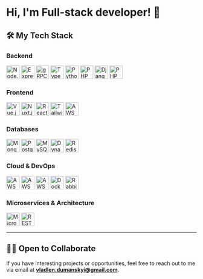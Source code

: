 # Hi, I'm Full-stack developer! 👋

## 🛠 My Tech Stack

### Backend

<p align="left">

  <img height="35" src="https://img.shields.io/badge/Node.js-207f34?style=for-the-badge&logo=node.js&logoColor=white" alt="Node.js" />
  <img height="35" src="https://img.shields.io/badge/Express-0e9c2c?style=for-the-badge&logo=express&logoColor=white" alt="Express" />
  <img height="35" src="https://img.shields.io/badge/gRPC-4285F4?style=for-the-badge&logo=google&logoColor=white" alt="gRPC" />
  <img height="35" src="https://img.shields.io/badge/TypeScript-007ACC?style=for-the-badge&logo=typescript&logoColor=white" alt="TypeScript" />
  <img height="35" src="https://img.shields.io/badge/Python-3776AB?style=for-the-badge&logo=python&logoColor=white" alt="Python" />
  <img height="35" src="https://img.shields.io/badge/PHP-777BB4?style=for-the-badge&logo=php&logoColor=white" alt="PHP" />
  <img height="35" src="https://img.shields.io/badge/Django-092E20?style=for-the-badge&logo=django&logoColor=white" alt="Django" />
  <img height="35" src="https://img.shields.io/badge/PHP-777BB4?style=for-the-badge&logo=php&logoColor=white" alt="PHP" />
</p>

### Frontend
<p align="left">
  <img height="35" src="https://img.shields.io/badge/Vue.js-4FC08D?style=for-the-badge&logo=vue.js&logoColor=white" alt="Vue.js" />
  <img height="35" src="https://img.shields.io/badge/Nuxt.js-00C58E?style=for-the-badge&logo=nuxt.js&logoColor=white" alt="Nuxt.js" />
  <img height="35" src="https://img.shields.io/badge/React-02b2c3?style=for-the-badge&logo=react&logoColor=white" alt="React" />
  <img height="35" src="https://img.shields.io/badge/Tailwind_CSS-10a79f?style=for-the-badge&logo=tailwind-css&logoColor=white" alt="TailwindCSS" />
  <img height="35" src="https://img.shields.io/badge/AWS%20Lambda-FF9900?style=for-the-badge&logo=aws-lambda&logoColor=white" alt="AWS Lambda" />
</p>

### Databases
<p align="left">
  <img height="35" src="https://img.shields.io/badge/MongoDB-47A248?style=for-the-badge&logo=mongodb&logoColor=white" alt="MongoDB" />
  <img height="35" src="https://img.shields.io/badge/PostgreSQL-336791?style=for-the-badge&logo=postgresql&logoColor=white" alt="PostgreSQL" />
  <img height="35" src="https://img.shields.io/badge/MySQL-4479A1?style=for-the-badge&logo=mysql&logoColor=white" alt="MySQL" />
  <img height="35" src="https://img.shields.io/badge/DynamoDB-4053D6?style=for-the-badge&logo=amazon-dynamodb&logoColor=white" alt="DynamoDB" />
  <img height="35" src="https://img.shields.io/badge/Redis-DC382D?style=for-the-badge&logo=redis&logoColor=white" alt="Redis" />
</p>

### Cloud & DevOps
<p align="left">
  <img height="35" src="https://img.shields.io/badge/AWS-232F3E?style=for-the-badge&logo=amazon-aws&logoColor=white" alt="AWS" />
  <img height="35" src="https://img.shields.io/badge/AWS%20API%20Gateway-FF4F8B?style=for-the-badge&logo=amazon-api-gateway&logoColor=white" alt="AWS API Gateway" />
  <img height="35" src="https://img.shields.io/badge/AWS%20Amplify-FF9900?style=for-the-badge&logo=aws-amplify&logoColor=white" alt="AWS Amplify" />
  <img height="35" src="https://img.shields.io/badge/Docker-2496ED?style=for-the-badge&logo=docker&logoColor=white" alt="Docker" />
  <img height="35" src="https://img.shields.io/badge/RabbitMQ-FF6600?style=for-the-badge&logo=rabbitmq&logoColor=white" alt="RabbitMQ" />
</p>

### Microservices & Architecture
<p align="left">
  <img height="35" src="https://img.shields.io/badge/Microservices-blue?style=for-the-badge" alt="Microservices" />
  <img height="35" src="https://img.shields.io/badge/RESTful_APIs-0052CC?style=for-the-badge&logo=api&logoColor=white" alt="RESTful APIs" />
</p>

---

## 🧑‍💻 Open to Collaborate
If you have interesting projects or opportunities, feel free to reach out to me via email at **vladlen.dumanskyi@gmail.com**.
